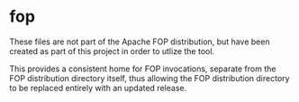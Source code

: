 # fop

These files are not part of the Apache FOP distribution, but have been created as part of this project in order to utlize the tool.

This provides a consistent home for FOP invocations, separate from the FOP distribution directory itself, thus allowing the FOP distribution directory to be replaced entirely with an updated release.


